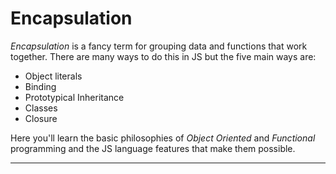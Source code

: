 # Encapsulation

_Encapsulation_ is a fancy term for grouping data and functions that work together.  There are many ways to do this in JS but the five main ways are:

* Object literals
* Binding
* Prototypical Inheritance
* Classes
* Closure

Here you'll learn the basic philosophies of _Object Oriented_ and _Functional_ programming and the JS language features that make them possible.

---
